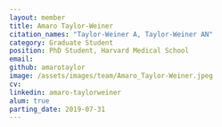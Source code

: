 ```yaml
---
layout: member
title: Amaro Taylor-Weiner
citation_names: "Taylor-Weiner A, Taylor-Weiner AN"
category: Graduate Student
position: PhD Student, Harvard Medical School
email:
github: amarotaylor
image: /assets/images/team/Amaro_Taylor-Weiner.jpeg
cv:
linkedin: amaro-taylorweiner
alum: true
parting_date: 2019-07-31
---
```


